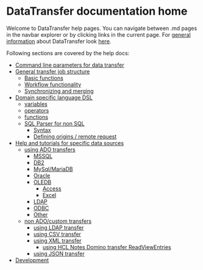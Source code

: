 # DataTransfer documentation home

Welcome to DataTransfer help pages.
You can navigate between .md pages in the navbar explorer or by clicking links in the current page.
For [general information](../../../../readme.md) about DataTransfer look [here](../../../../readme.md).

Following sections are covered by the help docs:
- [Command line parameters for data transfer]()
- [General transfer job structure]()
	- [Basic functions]()
	- [Workflow functionality]()
	- [Synchronizing and merging]()
- [Domain specific language DSL]()
	- [variables]()
	- [operators]()
	- [functions]()
	- [SQL Parser for non SQL]()
		- [Syntax]()
		- [Defining origins / remote request]()
- [Help and tutorials for specific data sources]()
	- [using ADO transfers]()
		- [MSSQL]()
		- [DB2]()
		- [MySql/MariaDB]()
		- [Oracle]()
		- [OLEDB]()
			- [Access]()
			- [Excel]()
		- [LDAP]()
		- [ODBC]()
		- [Other]()
	- [non ADO/custom transfers]()
		- [using LDAP transfer]()
		- [using CSV transfer]()
		- [using XML transfer]()
			- [using HCL Notes Domino transfer ReadViewEntries]()
		- [using JSON transfer]()
- [Development]()
